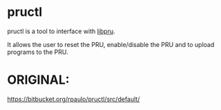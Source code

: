 pructl
======

pructl is a tool to interface with
[libpru](https://bitbucket.org/rpaulo/libpru).

It allows the user to reset the PRU, enable/disable the PRU and to
upload programs to the PRU.

ORIGINAL:
=========
https://bitbucket.org/rpaulo/pructl/src/default/
